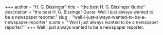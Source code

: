 +++
author = "H. G. Bissinger"
title = "the best H. G. Bissinger Quote"
description = "the best H. G. Bissinger Quote: Well I just always wanted to be a newspaper reporter."
slug = "well-i-just-always-wanted-to-be-a-newspaper-reporter"
quote = '''Well I just always wanted to be a newspaper reporter.'''
+++
Well I just always wanted to be a newspaper reporter.
